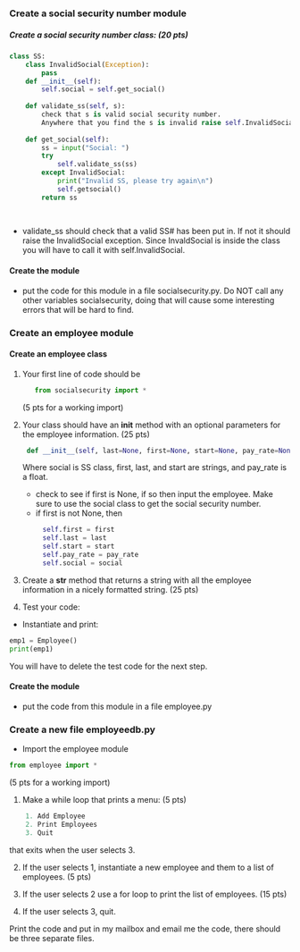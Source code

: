 ### Create a social security number module
##### Create a social security number class: (20 pts)
```python
class SS:
    class InvalidSocial(Exception):
        pass
    def __init__(self):
        self.social = self.get_social()
    
    def validate_ss(self, s):
        check that s is valid social security number.
        Anywhere that you find the s is invalid raise self.InvalidSocial
    
    def get_social(self):
        ss = input("Social: ")
        try
            self.validate_ss(ss)
        except InvalidSocial:
            print("Invalid SS, please try again\n")
            self.getsocial()  
        return ss
        
        
```
- validate_ss should check that a valid SS# has been put in. If not it should raise the InvalidSocial exception. Since InvaldSocial is inside the class you will have to call it with self.InvalidSocial.

#### Create the module
- put the code for this module in a file socialsecurity.py. Do NOT call any other variables socialsecurity, doing that will cause some interesting errors that will be hard to find.

### Create an employee module
#### Create an employee class
1. Your first line of code should be 

    ```python
       from socialsecurity import *
    ```
    (5 pts for a working import)
2. Your class should have an __init__ method with an optional parameters for the employee information. (25 pts)
   ```python
    def __init__(self, last=None, first=None, start=None, pay_rate=None, social=None)
   ```
   Where social is SS class, first, last, and start are strings, and pay_rate is a float. 
   - check to see if first is None, if so then input the employee. Make sure to use the social class to get the social
     security number.
   - if first is not None, then
   ```python
        self.first = first
        self.last = last
        self.start = start
        self.pay_rate = pay_rate
        self.social = social
    ```

3. Create a __str__ method that returns a string with all the employee information in a nicely formatted string. (25 pts)

4. Test your code:

- Instantiate and print:
```python
emp1 = Employee()
print(emp1)
```

You will have to delete the test code for the next step.

#### Create the module
- put the code from this module in a file employee.py

### Create a new file employeedb.py

- Import the employee module
```python
from employee import *
```
(5 pts for a working import)
1. Make a while loop that prints a menu: (5 pts)
```python
    1. Add Employee
    2. Print Employees
    3. Quit
```
that exits when the user selects 3.

2. If the user selects 1, instantiate a new employee and them to a list of employees. (5 pts)

3. If the user selects 2 use a for loop to print the list of employees. (15 pts)

4. If the user selects 3, quit.


Print the code and put in my mailbox and email me the code, there should be three separate files.

